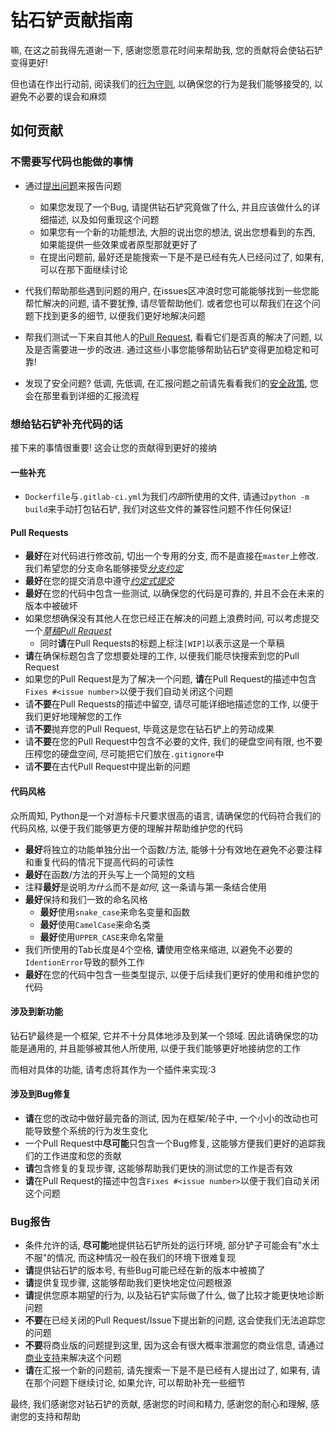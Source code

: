 # 钻石铲贡献指南

嘛, 在这之前我得先道谢一下, 感谢您愿意花时间来帮助我, 您的贡献将会使钻石铲变得更好!

但也请在作出行动前, 阅读我们的[行为守则](CODE_OF_CONDUCT.md), 以确保您的行为是我们能够接受的, 以避免不必要的误会和麻烦

## 如何贡献

### 不需要写代码也能做的事情

- 通过[提出问题](https://github.com/diamond-shovel/diamond-shovel/issues/new)来报告问题
  - 如果您发现了一个Bug, 请提供钻石铲究竟做了什么, 并且应该做什么的详细描述, 以及如何重现这个问题
  - 如果您有一个新的功能想法, 大胆的说出您的想法, 说出您想看到的东西, 如果能提供一些效果或者原型那就更好了
  - 在提出问题前, 最好还是能搜索一下是不是已经有先人已经问过了, 如果有, 可以在那下面继续讨论

- 代我们帮助那些遇到问题的用户, 在issues区冲浪时您可能能够找到一些您能帮忙解决的问题, 请不要犹豫, 请尽管帮助他们. 或者您也可以帮我们在这个问题下找到更多的细节, 以便我们更好地解决问题
- 帮我们测试一下来自其他人的[Pull Request](https://github.com/diamond-shovel/diamond-shovel/pulls), 看看它们是否真的解决了问题, 以及是否需要进一步的改进. 通过这些小事您能够帮助钻石铲变得更加稳定和可靠!
- 发现了安全问题? 低调, 先低调, 在汇报问题之前请先看看我们的[安全政策](SECURITY.md), 您会在那里看到详细的汇报流程


### 想给钻石铲补充代码的话

接下来的事情很重要! 这会让您的贡献得到更好的接纳

#### 一些补充
* `Dockerfile`与`.gitlab-ci.yml`为我们*内部*所使用的文件, 请通过`python -m build`来手动打包钻石铲, 我们对这些文件的兼容性问题不作任何保证!

#### Pull Requests

* **最好**在对代码进行修改前, 切出一个专用的分支, 而不是直接在`master`上修改. 我们希望您的分支命名能够接受<cite>[分支约定][1]</cite>
* **最好**在您的提交消息中遵守<cite>[约定式提交][2]</cite>
* **最好**在您的代码中包含一些测试, 以确保您的代码是可靠的, 并且不会在未来的版本中被破坏
* 如果您想确保没有其他人在您已经正在解决的问题上浪费时间, 可以考虑提交一个<cite>[草稿Pull Request][3]</cite>
  * 同时**请**在Pull Requests的标题上标注`[WIP]`以表示这是一个草稿
* **请**在确保标题包含了您想要处理的工作, 以便我们能尽快搜索到您的Pull Request
* 如果您的Pull Request是为了解决一个问题, **请**在Pull Request的描述中包含`Fixes #<issue number>`以便于我们自动关闭这个问题
* 请**不要**在Pull Requests的描述中留空, 请尽可能详细地描述您的工作, 以便于我们更好地理解您的工作
* 请**不要**抛弃您的Pull Request, 毕竟这是您在钻石铲上的劳动成果
* 请**不要**在您的Pull Request中包含不必要的文件, 我们的硬盘空间有限, 也不要压榨您的硬盘空间, 尽可能把它们放在`.gitignore`中
* 请**不要**在古代Pull Request中提出新的问题

#### 代码风格

众所周知, Python是一个对游标卡尺要求很高的语言, 请确保您的代码符合我们的代码风格, 以便于我们能够更方便的理解并帮助维护您的代码

* **最好**将独立的功能单独分出一个函数/方法, 能够十分有效地在避免不必要注释和重复代码的情况下提高代码的可读性
* **最好**在函数/方法的开头写上一个简短的文档
* 注释**最好**是说明*为什么*而不是*如何*, 这一条请与第一条结合使用
* **最好**保持和我们一致的命名风格
  * **最好**使用`snake_case`来命名变量和函数
  * **最好**使用`CamelCase`来命名类
  * **最好**使用`UPPER_CASE`来命名常量
* 我们所使用的Tab长度是4个空格, **请**使用空格来缩进, 以避免不必要的`IdentionError`导致的额外工作
* **最好**在您的代码中包含一些类型提示, 以便于后续我们更好的使用和维护您的代码

#### 涉及到新功能

钻石铲最终是一个框架, 它并不十分具体地涉及到某一个领域.
因此请确保您的功能是通用的, 并且能够被其他人所使用, 以便于我们能够更好地接纳您的工作

而相对具体的功能, 请考虑将其作为一个插件来实现:3

#### 涉及到Bug修复

* **请**在您的改动中做好最完备的测试, 因为在框架/轮子中, 一个小小的改动也可能导致整个系统的行为发生变化
* 一个Pull Request中**尽可能**只包含一个Bug修复, 这能够方便我们更好的追踪我们的工作进度和您的贡献
* **请**包含修复的复现步骤, 这能够帮助我们更快的测试您的工作是否有效
* **请**在Pull Request的描述中包含`Fixes #<issue number>`以便于我们自动关闭这个问题

### Bug报告

* 条件允许的话, **尽可能**地提供钻石铲所处的运行环境, 部分铲子可能会有"水土不服"的情况, 而这种情况一般在我们的环境下很难复现
* **请**提供钻石铲的版本号, 有些Bug可能已经在新的版本中被摘了
* **请**提供复现步骤, 这能够帮助我们更快地定位问题根源
* **请**提供您原本期望的行为, 以及钻石铲实际做了什么, 做了比较才能更快地诊断问题
* **不要**在已经关闭的Pull Request/Issue下提出新的问题, 这会使我们无法追踪您的问题
* **不要**将商业版的问题提到这里, 因为这会有很大概率泄漏您的商业信息, 请通过[商业支持](https://diamond-shovel.com)来解决这个问题
* **请**在汇报一个新的问题前, 请先搜索一下是不是已经有人提出过了, 如果有, 请在那个问题下继续讨论, 如果允许, 可以帮助补充一些细节

最终, 我们感谢您对钻石铲的贡献, 感谢您的时间和精力, 感谢您的耐心和理解, 感谢您的支持和帮助

[1]: https://gist.github.com/jpolete/aa31b9043e8e90f8a47c7738669555fa
[2]: https://www.conventionalcommits.org/en/v1.0.0/
[3]: https://github.blog/2019-02-14-introducing-draft-pull-requests/
